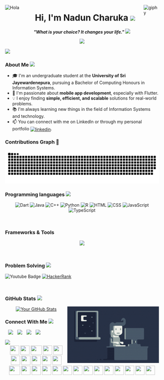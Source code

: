 <img alt="Hola" height="70px" width="70px" align="left" src="https://c.tenor.com/fYg91qBpDdgAAAAi/bongo-cat-transparent.gif"></img>
<img align='right' src="https://media.giphy.com/media/M9gbBd9nbDrOTu1Mqx/giphy.gif" width="50" alt="giphy">
<h1 align="center">Hi, I'm Nadun Charuka <img src="https://media.giphy.com/media/hvRJCLFzcasrR4ia7z/giphy.gif" width="35"></h1>
<p align="center"> <b><i align="center"> "What is your choice? It changes your life."</i></b> <img src="https://media.giphy.com/media/qjqUcgIyRjsl2/giphy.gif" width="50" />
<p>
<p align="center">
    <a href="https://github.com/DenverCoder1/readme-typing-svg"><img src="https://readme-typing-svg.herokuapp.com?font=Fira+Code&duration=2000&pause=500&color=00796B&center=true&vCenter=true&width=500&height=100&lines=Information+Systems+Undergraduate;Flutter+Developer;Mobile+App+Enthusiast;Always+learning+new+things"></a>
</p>

<a href="https://github.com/404"><img src="https://user-images.githubusercontent.com/73097560/115834477-dbab4500-a447-11eb-908a-139a6edaec5c.gif"></a>

### About Me <picture><img src = "https://github.com/7oSkaaa/7oSkaaa/blob/main/Images/about_me.gif?raw=true" width = 50px>

-   🎓 I'm an undergraduate student at the **University of Sri Jayewardenepura**, pursuing a Bachelor of Computing Honours in Information Systems.
-   📱 I'm passionate about **mobile app development**, especially with Flutter.
-   💡 I enjoy finding **simple, efficient, and scalable** solutions for real-world problems.
-   📚 I'm always learning new things in the field of Information Systems and technology.
-   📫 You can connect with me on LinkedIn or through my personal portfolio <a href="" target="blank"><img align="center" src="https://user-images.githubusercontent.com/88904952/234979284-68c11d7f-1acc-4f0c-ac78-044e1037d7b0.png" alt="linkedin" height="30" width="30" /></a>.
	
### Contributions Graph 🐍

<p align="center">
	<picture>
		<source media="(prefers-color-scheme: dark)" srcset="https://raw.githubusercontent.com/Nadun-Charuka/Nadun-Charuka/output/github-snake-dark.svg">
		<source media="(prefers-color-scheme: light)" srcset="https://raw.githubusercontent.com/Nadun-Charuka/Nadun-Charuka/output/github-snake.svg">
		<img alt="github contribution grid snake animation" src="https://raw.githubusercontent.com/Nadun-Charuka/Nadun-Charuka/output/github-snake.svg">
	</picture>
</p>


### Programming languages <picture> <img src = "https://github.com/7oSkaaa/7oSkaaa/blob/main/Images/Programming_Languages.gif?raw=true" width = 50px> 

<p align="center">
    <img src="https://img.shields.io/badge/Dart-0175C2?style=for-the-badge&logo=dart&logoColor=white" alt="Dart" />
    <img src="https://img.shields.io/badge/Java-007396?style=for-the-badge&logo=java&logoColor=white" alt="Java" />
    <img src="https://img.shields.io/badge/C%2B%2B-00599C?style=for-the-badge&logo=cplusplus&logoColor=white" alt="C++" />
    <img src="https://img.shields.io/badge/Python-3776AB?style=for-the-badge&logo=python&logoColor=white" alt="Python" />
    <img src="https://img.shields.io/badge/R-276DC3?style=for-the-badge&logo=r&logoColor=white" alt="R" />
    <img src="https://img.shields.io/badge/HTML5-E34F26?style=for-the-badge&logo=html5&logoColor=white" alt="HTML" />
    <img src="https://img.shields.io/badge/CSS3-1572B6?style=for-the-badge&logo=css3&logoColor=white" alt="CSS" />
    <img src="https://img.shields.io/badge/JavaScript-F7DF1E?style=for-the-badge&logo=javascript&logoColor=black" alt="JavaScript" />
    <img src="https://img.shields.io/badge/TypeScript-3178C6?style=for-the-badge&logo=typescript&logoColor=white" alt="TypeScript" />
</p>

</br>

### Frameworks & Tools 
</p>

<p align="center">
  <a href="https://skillicons.dev">
    <img src="https://skillicons.dev/icons?i=flutter,androidstudio,idea,r,kali,godot,git,discord,stackoverflow,supabase,docker,express,figma,pycharm,firebase,github,linux,mongodb,mysql,nextjs,nodejs,postman,tailwind,vscode,ubuntu,kubernetes&perline=13" />
  </a>
</p>

</br>

### Problem Solving <picture> <img src = "https://github.com/7oSkaaa/7oSkaaa/blob/main/Images/CP_PS.gif?raw=true" width = 50px>  </picture>
<p>
 <img src="https://img.shields.io/badge/Leetcode-black?style=for-the-badge&logo=leetcode&logoColor=yellow" alt="Youtube Badge"/>
<a href="https://www.hackerrank.com/profile/kartik_kapgate" target="_blank"><img width="100px" src="https://user-images.githubusercontent.com/1194257/65596422-1cef2080-df97-11e9-9abb-a225204d1805.png" alt="HackerRank" /></a>
</p>

</br>

### GitHub Stats <img src="https://media.giphy.com/media/iY8CRBdQXODJSCERIr/giphy.gif" width="35">

<p align="center">
    <a href="https://github.com/anuraghazra/github-readme-stats">
        <img src="https://github-readme-stats.vercel.app/api?username=Nadun-Charuka&show_icons=true&count_private=true&locale=en&theme=tokyonight&hide_border=true&layout=compact" alt="Your GitHub Stats" height="230px"/>
    </a>
<img alt="Night Coding" src="https://raw.githubusercontent.com/AVS1508/AVS1508/master/assets/Night-Coding.gif" align="right"/>

</p>


### Connect With Me <img src="https://github.com/JayantGoel001/JayantGoel001/blob/master/GIF/Handshake.gif" height="25px" style="max-width:100%;">

<p> 
	<img src="https://img.icons8.com/doodle/40/000000/linkedin--v2.png" style="margin-left: 10px;" > 
	<img src="https://img.icons8.com/doodle/40/000000/facebook.png" style="margin-left: 10px;" >
	<img src="https://img.icons8.com/doodle/40/000000/instagram.png" style="margin-left: 10px;" >
	<img src="https://img.icons8.com/doodle/40/000000/youtube.png" style="margin-left: 10px;" >

</p>
<a href="https://github.com/404"><img src="https://user-images.githubusercontent.com/73097560/115834477-dbab4500-a447-11eb-908a-139a6edaec5c.gif"></a>
<br>


<div align="center">
    <img src="https://cultofthepartyparrot.com/parrots/hd/githubparrot.gif" width="30" height="30"/>
    <img src="https://cultofthepartyparrot.com/flags/hd/indiaparrot.gif" width="30" height="30"/>
    <img src="https://cultofthepartyparrot.com/parrots/asyncparrot.gif" width="36" height="30"/>
    <img src="https://cultofthepartyparrot.com/parrots/exceptionallyfastparrot.gif" width="30" height="30"/>
    <img src="https://cultofthepartyparrot.com/parrots/hd/60fpsparrot.gif" width="30" height="30"/>
    <img src="https://cultofthepartyparrot.com/parrots/hd/jumpingparrot.gif" width="30" height="30"/>
    <img src="https://cultofthepartyparrot.com/parrots/hd/opensourceparrot.gif" width="30" height="30"/>
    <img src="https://cultofthepartyparrot.com/parrots/hd/dealwithitnowparrot.gif" width="30" height="30"/>
    <img src="https://cultofthepartyparrot.com/parrots/hd/hypnoparrotlight.gif" width="30" height="30"/>
    <img src="https://cultofthepartyparrot.com/parrots/databaseparrot.gif" width="30" height="30"/>
    <img src="https://cultofthepartyparrot.com/parrots/fixparrot.gif" width="36" height="30"/>
    <img src="https://cultofthepartyparrot.com/parrots/hd/laptop_parrot.gif" width="30" height="30"/>
    <img src="https://cultofthepartyparrot.com/parrots/hd/spinningparrot.gif" width="30" height="30"/>
    <img src="https://cultofthepartyparrot.com/parrots/hd/levitationparrot.gif" width="30" height="30"/>
    <img src="https://cultofthepartyparrot.com/parrots/hd/meldparrot.gif" width="30" height="30"/>
    <img src="https://cultofthepartyparrot.com/parrots/slomoparrot.gif" width="30" height="30"/>
    <img src="https://cultofthepartyparrot.com/parrots/hd/moonwalkingparrot.gif" width="30" height="30"/>
    <img src="https://cultofthepartyparrot.com/parrots/hd/stableparrot.gif" width="30" height="30"/>
    <img src="https://cultofthepartyparrot.com/parrots/hd/scienceparrot.gif" width="30" height="30"/>
    <img src="https://cultofthepartyparrot.com/parrots/hd/pirateparrot.gif" width="30" height="30"/>
    <img src="https://cultofthepartyparrot.com/parrots/hd/footballparrot.gif" width="30" height="30"/>
    <img src="https://cultofthepartyparrot.com/parrots/hd/illuminatiparrot.gif" width="30" height="30"/>
    <img src="https://cultofthepartyparrot.com/parrots/hd/hypnoparrotdark.gif" width="30" height="30"/>
    <img src="https://cultofthepartyparrot.com/parrots/hd/mustacheparrot.gif" width="30" height="30"/>
</div>
